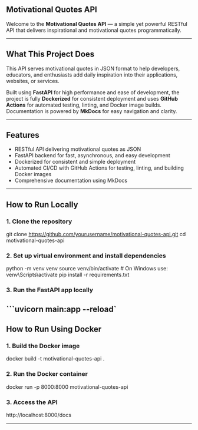 ## Motivational Quotes API

Welcome to the **Motivational Quotes API** — a simple yet powerful RESTful API that delivers inspirational and motivational quotes programmatically.

---

## What This Project Does

This API serves motivational quotes in JSON format to help developers, educators, and enthusiasts add daily inspiration into their applications, websites, or services.

Built using **FastAPI** for high performance and ease of development, the project is fully **Dockerized** for consistent deployment and uses **GitHub Actions** for automated testing, linting, and Docker image builds. Documentation is powered by **MkDocs** for easy navigation and clarity.

---

## Features

- RESTful API delivering motivational quotes as JSON  
- FastAPI backend for fast, asynchronous, and easy development  
- Dockerized for consistent and simple deployment  
- Automated CI/CD with GitHub Actions for testing, linting, and building Docker images  
- Comprehensive documentation using MkDocs  

---

## How to Run Locally

### 1. Clone the repository

git clone https://github.com/yourusername/motivational-quotes-api.git
cd motivational-quotes-api

### 2.  Set up virtual environment and install dependencies

python -m venv venv
source venv/bin/activate   # On Windows use: venv\Scripts\activate
pip install -r requirements.txt

### 3.  Run the FastAPI app locally

```uvicorn main:app --reload`
---
## How to Run Using Docker

### 1. Build the Docker image

docker build -t motivational-quotes-api .

### 2.  Run the Docker container

docker run -p 8000:8000 motivational-quotes-api

### 3. Access the API

http://localhost:8000/docs

---
